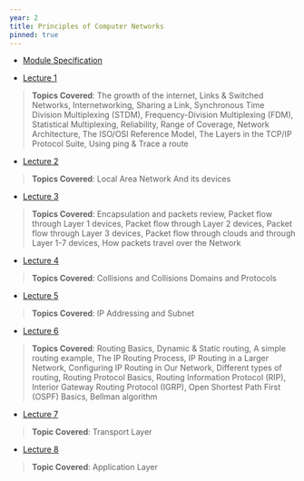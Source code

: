 ```yaml
---
year: 2
title: Principles of Computer Networks
pinned: true
---
```


- [Module Specification](https://drive.google.com/file/d/1BFLN_zw1Z0105o3bZHwB2YI6EoJZW5eH/view?usp=sharing)

- [Lecture 1](https://docs.google.com/presentation/d/1VyvFxIdInL9hiiI3CcKZF7KH5Vf5KHSN/edit?usp=sharing&ouid=101382768549110578022&rtpof=true&sd=true)
> **Topics Covered**: The growth of the internet, Links & Switched Networks, Internetworking, Sharing a Link, Synchronous Time Division Multiplexing (STDM), Frequency-Division Multiplexing (FDM), Statistical Multiplexing, Reliability, Range of Coverage, Network Architecture, The ISO/OSI Reference Model, The Layers in the TCP/IP Protocol Suite, Using ping & Trace a route

- [Lecture 2](https://docs.google.com/presentation/d/1YEpG7lazXlLK0FCr1zNTdNtud8vCZPGh/edit?usp=sharing&ouid=101382768549110578022&rtpof=true&sd=true)
> **Topics Covered**: Local Area Network And its devices

- [Lecture 3](https://docs.google.com/presentation/d/1ItctaBw_0wgIPCKbuJtdSNgeuo7hXO-C/edit?usp=sharing&ouid=101382768549110578022&rtpof=true&sd=true)
> **Topics Covered**: Encapsulation and packets review, Packet flow through Layer 1 devices, Packet flow through Layer 2 devices, Packet flow through Layer 3 devices, Packet flow through clouds and through Layer 1-7 devices, How packets travel over the Network

- [Lecture 4](https://docs.google.com/presentation/d/1zPPXoUfGhUpWLJr0DTiGaPjZ-HVJXxES/edit?usp=sharing&ouid=101382768549110578022&rtpof=true&sd=true)
> **Topics Covered**: Collisions and Collisions Domains and Protocols

- [Lecture 5](https://docs.google.com/presentation/d/1r7SkcPgtg5mTLjW-MDSgE6BIlfpHdRsE/edit?usp=sharing&ouid=101382768549110578022&rtpof=true&sd=true)
> **Topics Covered**: IP Addressing and Subnet

- [Lecture 6](https://docs.google.com/presentation/d/1zlvbZxnGjb6eYc-4mAateEGRYBnr3I-L/edit?usp=sharing&ouid=101382768549110578022&rtpof=true&sd=true)
> **Topics Covered**: Routing Basics, Dynamic & Static routing, A simple routing example, The IP Routing Process, IP Routing in a Larger Network, Configuring IP Routing in Our Network, Different types of routing, Routing Protocol Basics, Routing Information Protocol (RIP), Interior Gateway Routing Protocol (IGRP), Open Shortest Path First (OSPF) Basics, Bellman algorithm

- [Lecture 7](https://docs.google.com/presentation/d/1NqxKgiTicHh0SLCX9E8s8xmxN5RFmXtD/edit?usp=sharing&ouid=101382768549110578022&rtpof=true&sd=true)
> **Topic Covered**: Transport Layer

- [Lecture 8](https://docs.google.com/presentation/d/1QVfoyU1kybfmUPncDxTRSvUeSvNj4zc7/edit?usp=sharing&ouid=101382768549110578022&rtpof=true&sd=true)
> **Topic Covered**: Application Layer

